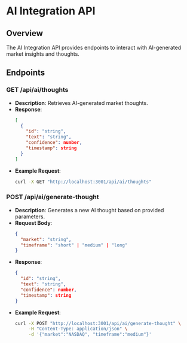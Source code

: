 # AI Integration API

## Overview
The AI Integration API provides endpoints to interact with AI-generated market insights and thoughts.

## Endpoints

### GET /api/ai/thoughts
- **Description**: Retrieves AI-generated market thoughts.
- **Response**:
  ```json
  [
    {
      "id": "string",
      "text": "string",
      "confidence": number,
      "timestamp": string
    }
  ]
  ```
- **Example Request**:
  ```bash
  curl -X GET "http://localhost:3001/api/ai/thoughts"
  ```

### POST /api/ai/generate-thought
- **Description**: Generates a new AI thought based on provided parameters.
- **Request Body**:
  ```json
  {
    "market": "string",
    "timeframe": "short" | "medium" | "long"
  }
  ```
- **Response**:
  ```json
  {
    "id": "string",
    "text": "string",
    "confidence": number,
    "timestamp": string
  }
  ```
- **Example Request**:
  ```bash
  curl -X POST "http://localhost:3001/api/ai/generate-thought" \
       -H "Content-Type: application/json" \
       -d '{"market":"NASDAQ", "timeframe":"medium"}'

